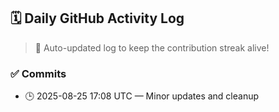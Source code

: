 ## 🗓️ Daily GitHub Activity Log

> 🤖 Auto-updated log to keep the contribution streak alive!

### ✅ Commits

- 🕒 2025-08-25 17:08 UTC — Minor updates and cleanup

